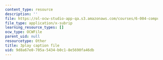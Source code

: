 ```yaml
---
content_type: resource
description: ''
file: https://ol-ocw-studio-app-qa.s3.amazonaws.com/courses/6-004-computation-structures-spring-2017/9d8a67e0705a5434b0c18e5690fa46db_WXlcxHX0R_Y.vtt
file_type: application/x-subrip
learning_resource_types: []
ocw_type: OCWFile
parent_uid: null
resourcetype: Other
title: 3play caption file
uid: 9d8a67e0-705a-5434-b0c1-8e5690fa46db
---
```

